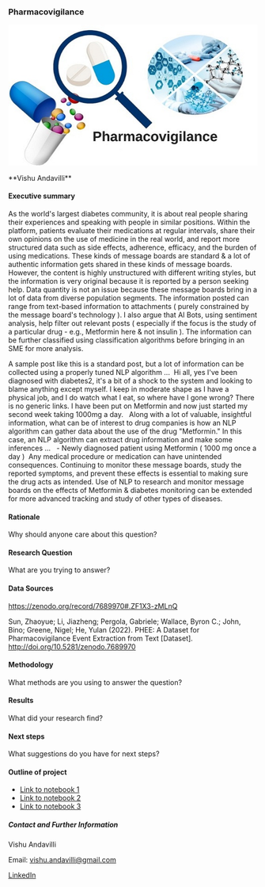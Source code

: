 ### Pharmacovigilance
<p align=”center”>
<img src='./pharmacovigilance-main/img/Pharmacovigilance-Market.jpg'>
</p>
**Vishu Andavilli**

#### Executive summary
As the world's largest diabetes community, it is about real people sharing their experiences and speaking with people in similar positions. Within the platform, patients evaluate their medications at regular intervals, share their own opinions on the use of medicine in the real world, and report more structured data such as side effects, adherence, efficacy, and the burden of using medications. These kinds of message boards are standard & a lot of authentic information gets shared in these kinds of message boards. However, the content is highly unstructured with different writing styles, but the information is very original because it is reported by a person seeking help. Data quantity is not an issue because these message boards bring in a lot of data from diverse population segments. The information posted can range from text-based information to attachments ( purely constrained by the message board's technology ). I also argue that AI Bots, using sentiment analysis, help filter out relevant posts ( especially if the focus is the study of a particular drug - e.g., Metformin here & not insulin ). The information can be further classified using classification algorithms before bringing in an SME for more analysis. 

A sample post like this is a standard post, but a lot of information can be collected using a properly tuned NLP algorithm ...  Hi all, yes I've been diagnosed with diabetes2, it's a bit of a shock to the system and looking to blame anything except myself. I keep in moderate shape as I have a physical job, and I do watch what I eat, so where have I gone wrong? There is no generic links. I have been put on Metformin and now just started my second week taking 1000mg a day.   Along with a lot of valuable, insightful information, what can be of interest to drug companies is how an NLP algorithm can gather data about the use of the drug "Metformin." In this case, an NLP algorithm can extract drug information and make some inferences ...  
	- Newly diagnosed patient using Metformin ( 1000 mg once a day )  Any medical procedure or medication can have unintended consequences. Continuing to monitor these message boards, study the reported symptoms, and prevent these effects is essential to making sure the drug acts as intended. Use of NLP to research and monitor message boards on the effects of Metformin & diabetes monitoring can be extended for more advanced tracking and study of other types of diseases. 

#### Rationale
Why should anyone care about this question?

#### Research Question
What are you trying to answer?

#### Data Sources
https://zenodo.org/record/7689970#.ZF1X3-zMLnQ

Sun, Zhaoyue; Li, Jiazheng; Pergola, Gabriele; Wallace, Byron C.; John, Bino; Greene, Nigel; He, Yulan (2022). PHEE: A Dataset for Pharmacovigilance Event Extraction from Text [Dataset]. http://doi.org/10.5281/zenodo.7689970

#### Methodology
What methods are you using to answer the question?

#### Results
What did your research find?

#### Next steps
What suggestions do you have for next steps?

#### Outline of project

- [Link to notebook 1]()
- [Link to notebook 2]()
- [Link to notebook 3]()


##### Contact and Further Information

Vishu Andavilli

Email: vishu.andavilli@gmail.com

[LinkedIn](<a href=”https://www.linkedin.com/in/vandavilli/">)

